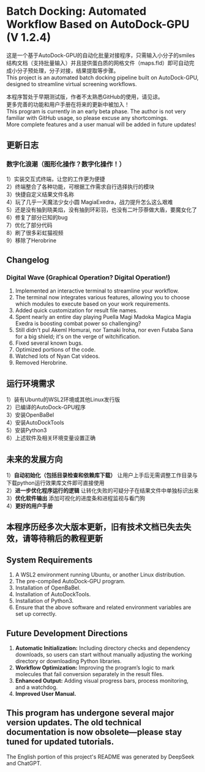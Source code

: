 # Batch Docking: Automated Workflow Based on AutoDock-GPU (V 1.2.4)
这是一个基于AutoDock-GPU的自动化批量对接程序，只需输入小分子的smiles结构文档（支持批量输入）并且提供蛋白质的网格文件（maps.fld）即可自动完成小分子预处理，分子对接，结果提取等步骤。<br>
This project is an automated batch docking pipeline built on AutoDock-GPU, designed to streamline virtual screening workflows.<br>

本程序暂处于早期测试版，作者不太熟悉GitHub的使用，请见谅。<br>
更多完善的功能和用户手册在将来的更新中被加入！<br>
This program is currently in an early beta phase. The author is not very familiar with GitHub usage, so please excuse any shortcomings.<br>
More complete features and a user manual will be added in future updates!<br>

## 更新日志
### 数字化浪潮（图形化操作？数字化操作！） 
1）实装交互式终端，让您的工作更为便捷<br>
2）终端整合了各种功能，可根据工作需求自行选择执行的模块<br>
3）快捷自定义结果文件名称<br>
4）玩了几乎一天魔法少女小圆 MagiaExedra，战力提升怎么这么艰难<br>
5）还是没有抽到晓美焰，没有抽到环彩羽，也没有二叶莎萘做大盾，要魔女化了<br>
6）修复了部分已知的bug<br>
7）优化了部分代码<br>
8）刷了很多彩虹猫视频<br>
9）移除了Herobrine<br>

## Changelog<br>
### Digital Wave (Graphical Operation? Digital Operation!)
1. Implemented an interactive terminal to streamline your workflow.<br>
2. The terminal now integrates various features, allowing you to choose which modules to execute based on your work requirements.<br>
3. Added quick customization for result file names.<br>
4. Spent nearly an entire day playing Puella Magi Madoka Magica Magia Exedra is boosting combat power so challenging?<br>
5. Still didn't pul Akeml Homurai, nor Tamaki Iroha, nor even Futaba Sana for a big shield; it's on the verge of witchification.<br>
6. Fixed several known bugs.<br>
7. Optimized portions of the code.<br>
8. Watched lots of Nyan Cat videos.<br>
9. Removed Herobrine.<br>


## 运行环境需求
1）装有Ubuntu的WSL2环境或其他Linux发行版<br>
2）已编译的AutoDock-GPU程序<br>
3）安装OpenBaBel<br>
4）安装AutoDockTools<br>
5）安装Python3<br>
6）上述软件及相关环境变量设置正确<br>

## 未来的发展方向
1）**自动初始化（包括目录检查和依赖库下载）** 让用户上手后无需调整工作目录与下载python运行效果库文件即可直接使用<br>
2）**进一步优化程序运行的逻辑** 让转化失败的可疑分子在结果文件中单独标识出来<br>
3）**优化软件输出** 添加可视化的进度条和进程监视与看门狗<br>
4）**更好的用户手册**<br>

## 本程序历经多次大版本更新，旧有技术文档已失去失效，请等待稍后的教程更新

## System Requirements
1. A WSL2 environment running Ubuntu, or another Linux distribution.<br>
2. The pre-compiled AutoDock-GPU program.<br>
3. Installation of OpenBaBel.<br>
4. Installation of AutoDockTools.<br>
5. Installation of Python3.<br>
6. Ensure that the above software and related environment variables are set up correctly.<br>

## Future Development Directions
1. **Automatic Initialization:** Including directory checks and dependency downloads, so users can start without manually adjusting the working directory or downloading Python libraries.<br>
2. **Workflow Optimization:** Improving the program’s logic to mark molecules that fail conversion separately in the result files.<br>
3. **Enhanced Output:** Adding visual progress bars, process monitoring, and a watchdog.<br>
4. **Improved User Manual.**<br>

## This program has undergone several major version updates. The old technical documentation is now obsolete—please stay tuned for updated tutorials.

The English portion of this project's README was generated by DeepSeek and ChatGPT.







